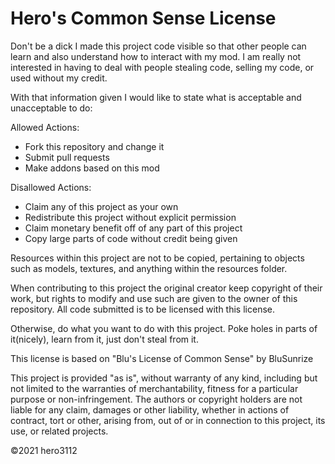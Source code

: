 Hero's Common Sense License 
===========================================

Don't be a dick
I made this project code visible so that other people can learn and also understand how to interact with my mod.
I am really not interested in having to deal with people stealing code, selling my code, or used without my credit.

With that information given I would like to state what is acceptable and unacceptable to do:

Allowed Actions:
 - Fork this repository and change it
 - Submit pull requests 
 - Make addons based on this mod

Disallowed Actions:
 - Claim any of this project as your own
 - Redistribute this project without explicit permission
 - Claim monetary benefit off of any part of this project
 - Copy large parts of code without credit being given

Resources within this project are not to be copied, pertaining to objects such as models, textures, and anything within the resources folder.

When contributing to this project the original creator keep copyright of their work, but rights to modify and use such are given
to the owner of this repository. All code submitted is to be licensed with this license.


Otherwise, do what you want to do with this project. Poke holes in parts of it(nicely), learn from it, just don't steal from it.

This license is based on "Blu's License of Common Sense" by BluSunrize

This project is provided "as is", without warranty of any kind, including but not limited to the warranties of merchantability, fitness for a particular purpose or non-infringement.
The authors or copyright holders are not liable for any claim, damages or other liability, whether in actions of contract, tort or other, arising from, out of or in connection to this project, its use, or related projects.


©2021 hero3112